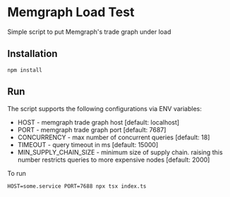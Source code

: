 # Memgraph Load Test
Simple script to put Memgraph's trade graph under load

## Installation
```
npm install
```

## Run
The script supports the following configurations via ENV variables:
* HOST - memgraph trade graph host [default: localhost]
* PORT - memgraph trade graph port [default: 7687]
* CONCURRENCY - max number of concurrent queries [default: 18]
* TIMEOUT - query timeout in ms [default: 15000]
* MIN_SUPPLY_CHAIN_SIZE - minimum size of supply chain. raising this number restricts queries to more expensive nodes [default: 2000]

To run
```
HOST=some.service PORT=7688 npx tsx index.ts
```
